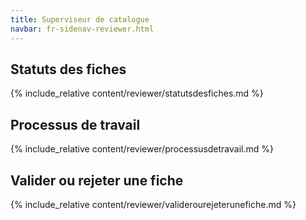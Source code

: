 ```yaml
---
title: Superviseur de catalogue
navbar: fr-sidenav-reviewer.html
---
```


<!-- ## Table des matières

- [Statuts des fiches](#statuts-des-fiches)
- [Processus de travail](#processus-de-travail)
- [Valider ou rejeter une fiche](#valider-ou-rejeter-une-fiche) -->

## Statuts des fiches

{% include_relative content/reviewer/statutsdesfiches.md %}

## Processus de travail

{% include_relative content/reviewer/processusdetravail.md %}

## Valider ou rejeter une fiche

{% include_relative content/reviewer/validerourejeterunefiche.md %}
